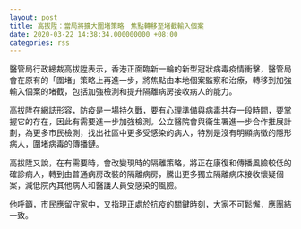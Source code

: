```yaml
---
layout: post
title: 高拔陞：當局將擴大圍堵策略　焦點轉移至堵截輸入個案
date: 2020-03-22 14:38:34.000000000 +08:00
categories: rss
---
```


醫管局行政總裁高拔陞表示，香港正面臨新一輪的新型冠狀病毒疫情衝擊，醫管局會在原有的「圍堵」策略上再進一步，將焦點由本地個案監察和治療，轉移到加強輸入個案的堵截，包括加強檢測和提升隔離病房接收病人的能力。

高拔陞在網誌形容，防疫是一場持久戰，要有心理準備與病毒共存一段時間，要掌握它的存在，因此有需要進一步加強檢測。公立醫院會與衞生署進一步合作推展計劃，為更多市民檢測，找出社區中更多受感染的病人，特別是沒有明顯病徵的隱形病人，圍堵病毒的傳播鏈。

高拔陞又說，在有需要時，會改變現時的隔離策略，將正在康復和傳播風險較低的確診病人，轉到由普通病房改裝的隔離病房，騰出更多獨立隔離病床接收懷疑個案，減低院內其他病人和醫護人員受感染的風險。

他呼籲，市民應留守家中，又指現正處於抗疫的關鍵時刻，大家不可鬆懈，應團結一致。
